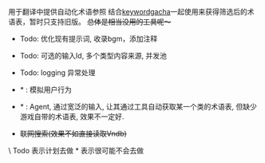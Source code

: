 用于翻译中提供自动化术语参照
结合[keywordgacha](https://github.com/neavo/KeywordGacha "keywordgacha")一起使用来获得筛选后的术语表，暂时只支持旧版。
~~总体是相当没用的工具呢～~~

- Todo: 优化现有提示词, 收录bgm，添加注释
- Todo: 可选的输入Id, 多个类型内容来源, 并发池
- Todo: logging 异常处理

- \* : 模拟用户行为
- \* : Agent, 通过宽泛的输入, 让其通过工具自动获取某一个类的术语表, 但缺少游戏自带的术语表, 效果不一定好.
- ~~联网搜索(效果不如直接读取Vndb)~~

\ Todo 表示计划去做
\* 表示很可能不会去做
